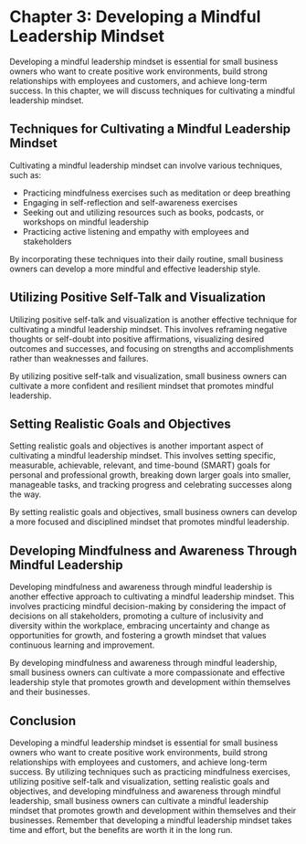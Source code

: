 Chapter 3: Developing a Mindful Leadership Mindset
==================================================

Developing a mindful leadership mindset is essential for small business owners who want to create positive work environments, build strong relationships with employees and customers, and achieve long-term success. In this chapter, we will discuss techniques for cultivating a mindful leadership mindset.

Techniques for Cultivating a Mindful Leadership Mindset
-------------------------------------------------------

Cultivating a mindful leadership mindset can involve various techniques, such as:

* Practicing mindfulness exercises such as meditation or deep breathing
* Engaging in self-reflection and self-awareness exercises
* Seeking out and utilizing resources such as books, podcasts, or workshops on mindful leadership
* Practicing active listening and empathy with employees and stakeholders

By incorporating these techniques into their daily routine, small business owners can develop a more mindful and effective leadership style.

Utilizing Positive Self-Talk and Visualization
----------------------------------------------

Utilizing positive self-talk and visualization is another effective technique for cultivating a mindful leadership mindset. This involves reframing negative thoughts or self-doubt into positive affirmations, visualizing desired outcomes and successes, and focusing on strengths and accomplishments rather than weaknesses and failures.

By utilizing positive self-talk and visualization, small business owners can cultivate a more confident and resilient mindset that promotes mindful leadership.

Setting Realistic Goals and Objectives
--------------------------------------

Setting realistic goals and objectives is another important aspect of cultivating a mindful leadership mindset. This involves setting specific, measurable, achievable, relevant, and time-bound (SMART) goals for personal and professional growth, breaking down larger goals into smaller, manageable tasks, and tracking progress and celebrating successes along the way.

By setting realistic goals and objectives, small business owners can develop a more focused and disciplined mindset that promotes mindful leadership.

Developing Mindfulness and Awareness Through Mindful Leadership
---------------------------------------------------------------

Developing mindfulness and awareness through mindful leadership is another effective approach to cultivating a mindful leadership mindset. This involves practicing mindful decision-making by considering the impact of decisions on all stakeholders, promoting a culture of inclusivity and diversity within the workplace, embracing uncertainty and change as opportunities for growth, and fostering a growth mindset that values continuous learning and improvement.

By developing mindfulness and awareness through mindful leadership, small business owners can cultivate a more compassionate and effective leadership style that promotes growth and development within themselves and their businesses.

Conclusion
----------

Developing a mindful leadership mindset is essential for small business owners who want to create positive work environments, build strong relationships with employees and customers, and achieve long-term success. By utilizing techniques such as practicing mindfulness exercises, utilizing positive self-talk and visualization, setting realistic goals and objectives, and developing mindfulness and awareness through mindful leadership, small business owners can cultivate a mindful leadership mindset that promotes growth and development within themselves and their businesses. Remember that developing a mindful leadership mindset takes time and effort, but the benefits are worth it in the long run.
